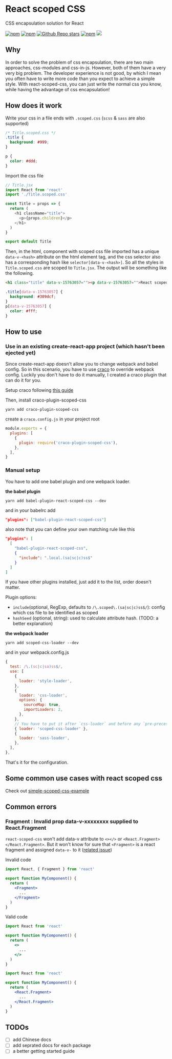 # React scoped CSS 

CSS encapsulation solution for React

[![npm](https://img.shields.io/npm/v/craco-plugin-scoped-css)](https://www.npmjs.com/package/babel-plugin-react-scoped-css) [![npm](https://img.shields.io/npm/dw/babel-plugin-react-scoped-css)](https://www.npmjs.com/package/babel-plugin-react-scoped-css) [![Github Repo stars](https://img.shields.io/github/stars/gaoxiaoliangz/react-scoped-css)](https://github.com/gaoxiaoliangz/react-scoped-css) [![npm](https://img.shields.io/npm/l/react-scoped-css)](https://github.com/gaoxiaoliangz/react-scoped-css/blob/master/LICENSE) ![](https://api.travis-ci.org/gaoxiaoliangz/react-scoped-css.svg?branch=master)

## Why

In order to solve the problem of css encapsulation, there are two main approaches, css-modules and css-in-js. However, both of them have a very very big problem. The developer experience is not good, by which I mean you often have to write more code than you expect to achieve a simple style. With react-scoped-css, you can just write the normal css you know, while having the advantage of css encapsulation!

## How does it work

Write your css in a file ends with `.scoped.css` (`scss` & `sass` are also supported)

```css
/* Title.scoped.css */
.title {
  background: #999;
}

p {
  color: #ddd;
}
```

Import the css file

```js
// Title.jsx
import React from 'react'
import './Title.scoped.css'

const Title = props => {
  return (
    <h1 className="title">
      <p>{props.children}</p>
    </h1>
  )
}

export default Title
```

Then, in the html, component with scoped css file imported has a unique `data-v-<hash>` attribute on the html element tag, and the css selector also has a corresponding hash like `selector[data-v-<hash>]`. So all the styles in `Title.scoped.css` are scoped to `Title.jsx`. The output will be something like the following.

```html
<h1 class="title" data-v-15763057=""><p data-v-15763057="">React scoped CSS</p></h1>
```

```css
.title[data-v-15763057] {
  background: #309dcf;
}
p[data-v-15763057] {
  color: #fff;
}
```

## How to use

### Use in an existing create-react-app project (which hasn't been ejected yet)

Since create-react-app doesn't allow you to change webpack and babel config. So in this scenario, you have to use [craco](https://github.com/sharegate/craco) to override webpack config. Luckily you don't have to do it manually, I created a craco plugin that can do it for you.

Setup craco following [this guide](https://github.com/sharegate/craco/blob/master/packages/craco/README.md#installation)

Then, install craco-plugin-scoped-css

```
yarn add craco-plugin-scoped-css
```

create a `craco.config.js` in your project root

```js
module.exports = {
  plugins: [
    {
      plugin: require('craco-plugin-scoped-css'),
    },
  ],
}
```

### Manual setup

You have to add one babel plugin and one webpack loader.

**the babel plugin**

```
yarn add babel-plugin-react-scoped-css --dev
```

and in your babelrc add

```json
"plugins": ["babel-plugin-react-scoped-css"]
```

also note that you can define your own matching rule like this

```json
"plugins": [
  [
    "babel-plugin-react-scoped-css",
    {
      "include": ".local.(sa|sc|c)ss$"
    }
  ]
]
```

If you have other plugins installed, just add it to the list, order doesn't matter.

Plugin options:

- `include`(optional, RegExp, defaults to `/\.scoped\.(sa|sc|c)ss$/`): config which css file to be identified as scoped
- `hashSeed` (optional, string): used to calculate attribute hash. (TODO: a better explanation)

**the webpack loader**

```
yarn add scoped-css-loader --dev
```

and in your webpack.config.js

```js
{
  test: /\.(sc|c|sa)ss$/,
  use: [
    {
      loader: 'style-loader',
    },
    {
      loader: 'css-loader',
      options: {
        sourceMap: true,
        importLoaders: 2,
      },
    },
    // You have to put it after `css-loader` and before any `pre-precessing loader`
    { loader: 'scoped-css-loader' },
    {
      loader: 'sass-loader',
    },
  ],
},
```

That's it for the configuration.

## Some common use cases with react scoped css

Check out [simple-scoped-css-example](https://github.com/gaoxiaoliangz/react-scoped-css/tree/master/examples/simple)

## Common errors

### Fragment : Invalid prop data-v-xxxxxxxx supplied to React.Fragment

`react-scoped-css` won't add data-v attribute to `<></>` or `<React.Fragment></React.Fragment>`. But it won't know for sure that `<Fragment>` is a react fragment and assigned `data-v-` to it ([related issue](https://github.com/gaoxiaoliangz/react-scoped-css/issues/2))

Invalid code
```jsx
import React, { Fragment } from 'react'

export function MyComponent() {
  return (
    <Fragment>
      ...
    </Fragment>
  )
}
```

Valid code
```jsx
import React from 'react'

export function MyComponent() {
  return (
    <>
      ...
    </>
  )
}
```

```jsx
import React from 'react'

export function MyComponent() {
  return (
    <React.Fragment>
      ...
    </React.Fragment>
  )
}
```

## TODOs

- [ ] add Chinese docs
- [ ] add seprated docs for each package
- [ ] a better getting started guide
